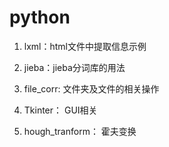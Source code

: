 # python

1. lxml：html文件中提取信息示例

2. jieba：jieba分词库的用法

3. file_corr: 文件夹及文件的相关操作

4. Tkinter： GUI相关

5. hough_tranform： 霍夫变换
